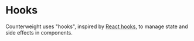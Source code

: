 # Hooks

Counterweight uses "hooks",
inspired by [React hooks](https://react.dev/reference/react/hooks),
to manage state and side effects in components.
